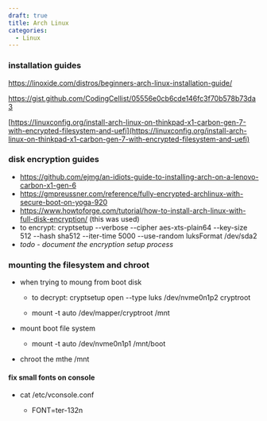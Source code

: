 ```yaml
---
draft: true
title: Arch Linux
categories:
  - Linux
---
```

### installation guides

<https://linoxide.com/distros/beginners-arch-linux-installation-guide/>

<https://gist.github.com/CodingCellist/05556e0cb6cde146fc3f70b578b73da3>

[https://linuxconfig.org/install-arch-linux-on-thinkpad-x1-carbon-gen-7-with-encrypted-filesystem-and-uefi](https://linuxconfig.org/install-arch-linux-on-thinkpad-x1-carbon-gen-7-with-encrypted-filesystem-and-uefi)

### disk encryption guides

- https://github.com/ejmg/an-idiots-guide-to-installing-arch-on-a-lenovo-carbon-x1-gen-6
- https://gmpreussner.com/reference/fully-encrypted-archlinux-with-secure-boot-on-yoga-920
- https://www.howtoforge.com/tutorial/how-to-install-arch-linux-with-full-disk-encryption/ (this was used)
- to encrypt: cryptsetup --verbose --cipher aes-xts-plain64 --key-size 512 --hash sha512 --iter-time 5000 --use-random luksFormat /dev/sda2
- *todo - document the encryption setup process*

### mounting the filesystem and chroot

- when trying to moung from boot disk
  
  - to decrypt: cryptsetup open --type luks /dev/nvme0n1p2 cryptroot
  
  - mount -t auto /dev/mapper/cryptroot  /mnt

- mount boot file system
  
  - mount -t auto /dev/nvme0n1p1 /mnt/boot

- chroot the mthe /mnt 

#### fix small fonts on console

- cat /etc/vconsole.conf
  
  - FONT=ter-132n
